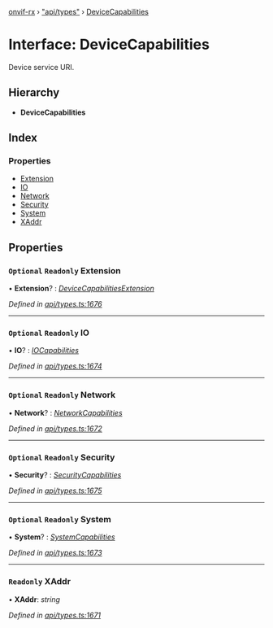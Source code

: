 [onvif-rx](../README.md) › ["api/types"](../modules/_api_types_.md) › [DeviceCapabilities](_api_types_.devicecapabilities.md)

# Interface: DeviceCapabilities

Device service URI.

## Hierarchy

* **DeviceCapabilities**

## Index

### Properties

* [Extension](_api_types_.devicecapabilities.md#optional-readonly-extension)
* [IO](_api_types_.devicecapabilities.md#optional-readonly-io)
* [Network](_api_types_.devicecapabilities.md#optional-readonly-network)
* [Security](_api_types_.devicecapabilities.md#optional-readonly-security)
* [System](_api_types_.devicecapabilities.md#optional-readonly-system)
* [XAddr](_api_types_.devicecapabilities.md#readonly-xaddr)

## Properties

### `Optional` `Readonly` Extension

• **Extension**? : *[DeviceCapabilitiesExtension](_api_types_.devicecapabilitiesextension.md)*

*Defined in [api/types.ts:1676](https://github.com/patrickmichalina/onvif-rx/blob/3e9b152/src/api/types.ts#L1676)*

___

### `Optional` `Readonly` IO

• **IO**? : *[IOCapabilities](_api_types_.iocapabilities.md)*

*Defined in [api/types.ts:1674](https://github.com/patrickmichalina/onvif-rx/blob/3e9b152/src/api/types.ts#L1674)*

___

### `Optional` `Readonly` Network

• **Network**? : *[NetworkCapabilities](_api_types_.networkcapabilities.md)*

*Defined in [api/types.ts:1672](https://github.com/patrickmichalina/onvif-rx/blob/3e9b152/src/api/types.ts#L1672)*

___

### `Optional` `Readonly` Security

• **Security**? : *[SecurityCapabilities](_api_types_.securitycapabilities.md)*

*Defined in [api/types.ts:1675](https://github.com/patrickmichalina/onvif-rx/blob/3e9b152/src/api/types.ts#L1675)*

___

### `Optional` `Readonly` System

• **System**? : *[SystemCapabilities](_api_types_.systemcapabilities.md)*

*Defined in [api/types.ts:1673](https://github.com/patrickmichalina/onvif-rx/blob/3e9b152/src/api/types.ts#L1673)*

___

### `Readonly` XAddr

• **XAddr**: *string*

*Defined in [api/types.ts:1671](https://github.com/patrickmichalina/onvif-rx/blob/3e9b152/src/api/types.ts#L1671)*
